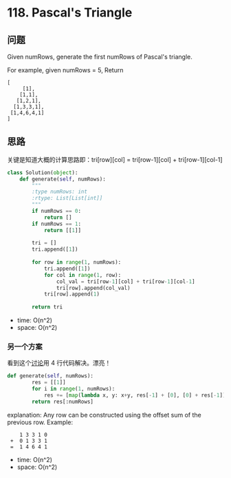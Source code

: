 # 118. Pascal's Triangle

## 问题

Given numRows, generate the first numRows of Pascal's triangle.

For example, given numRows = 5,
Return
```
[
     [1],
    [1,1],
   [1,2,1],
  [1,3,3,1],
 [1,4,6,4,1]
]
```

## 思路

关键是知道大概的计算思路即：tri[row][col] = tri[row-1][col] + tri[row-1][col-1]

```python
class Solution(object):
    def generate(self, numRows):
        """
        :type numRows: int
        :rtype: List[List[int]]
        """
        if numRows == 0:
            return []
        if numRows == 1:
            return [[1]]
        
        tri = []
        tri.append([1])
        
        for row in range(1, numRows):
            tri.append([1])
            for col in range(1, row):
                col_val = tri[row-1][col] + tri[row-1][col-1]
                tri[row].append(col_val)
            tri[row].append(1)
            
        return tri
```

- time: O(n^2)
- space: O(n^2)


### 另一个方案
看到这个[讨论](https://leetcode.com/problems/pascals-triangle/discuss/38128/Python-4-lines-short-solution-using-map.)用 4 行代码解决。漂亮！

```python
def generate(self, numRows):
        res = [[1]]
        for i in range(1, numRows):
            res += [map(lambda x, y: x+y, res[-1] + [0], [0] + res[-1])]
        return res[:numRows]
```

explanation: Any row can be constructed using the offset sum of the previous row. Example:

```
    1 3 3 1 0 
 +  0 1 3 3 1
 =  1 4 6 4 1
 ```

 - time: O(n^2)
 - space: O(n^2)